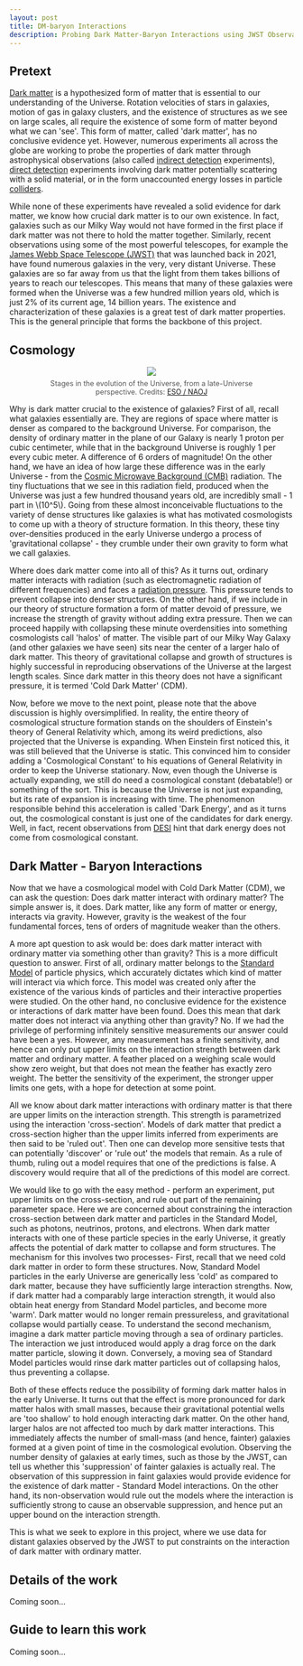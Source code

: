 ```yaml
---
layout: post
title: DM-baryon Interactions
description: Probing Dark Matter-Baryon Interactions using JWST Observations of Early Galaxies
---
```


<head>
  <link rel="stylesheet" href="https://cdn.jsdelivr.net/npm/katex@0.10.2/dist/katex.min.css" integrity="sha384-yFRtMMDnQtDRO8rLpMIKrtPCD5jdktao2TV19YiZYWMDkUR5GQZR/NOVTdquEx1j" crossorigin="anonymous">
<script defer src="https://cdn.jsdelivr.net/npm/katex@0.10.2/dist/katex.min.js" integrity="sha384-9Nhn55MVVN0/4OFx7EE5kpFBPsEMZxKTCnA+4fqDmg12eCTqGi6+BB2LjY8brQxJ" crossorigin="anonymous"></script>
<script defer src="https://cdn.jsdelivr.net/npm/katex@0.10.2/dist/contrib/auto-render.min.js" integrity="sha384-kWPLUVMOks5AQFrykwIup5lo0m3iMkkHrD0uJ4H5cjeGihAutqP0yW0J6dpFiVkI" crossorigin="anonymous" onload="renderMathInElement(document.body);"></script>

</head>

## Pretext

[Dark matter](https://en.wikipedia.org/wiki/Dark_matter) is a hypothesized form of matter that is essential to our understanding of the Universe. Rotation velocities of stars in galaxies, motion of gas in galaxy clusters, and the existence of structures as we see on large scales, all require the existence of some form of matter beyond what we can 'see'. This form of matter, called 'dark matter', has no conclusive evidence yet. However, numerous experiments all across the globe are working to probe the properties of dark matter through astrophysical observations (also called [indirect detection](https://en.wikipedia.org/wiki/Indirect_detection_of_dark_matter) experiments), [direct detection](https://en.wikipedia.org/wiki/Direct_detection_of_dark_matter) experiments involving dark matter potentially scattering with a solid material, or in the form unaccounted energy losses in particle [colliders](https://en.wikipedia.org/wiki/Dark_matter#Collider_searches_for_dark_matter). 

While none of these experiments have revealed a solid evidence for dark matter, we know how crucial dark matter is to our own existence. In fact, galaxies such as our Milky Way would not have formed in the first place if dark matter was not there to hold the matter together. Similarly, recent observations using some of the most powerful telescopes, for example the [James Webb Space Telescope (JWST)](https://science.nasa.gov/mission/webb/) that was launched back in 2021, have found numerous galaxies in the very, very distant Universe. These galaxies are so far away from us that the light from them takes billions of years to reach our telescopes. This means that many of these galaxies were formed when the Universe was a few hundred million years old, which is just 2% of its current age, 14 billion years. The existence and characterization of these galaxies is a great test of dark matter properties. This is the general principle that forms the backbone of this project.

## Cosmology

<figure style="text-align: center;">
  <img src="https://cdn.eso.org/images/screen/eso1620a.jpg" style="max-width: 100%; height: auto;">
  <figcaption style="font-size: 0.9em; color: #555; margin-top: 0.5em;">
    Stages in the evolution of the Universe, from a late-Universe perspective. Credits: <a href="https://www.eso.org/public/images/eso1620a/">ESO / NAOJ</a>
  </figcaption>
</figure>

Why is dark matter crucial to the existence of galaxies? First of all, recall what galaxies essentially are. They are regions of space where matter is denser as compared to the background Universe. For comparison, the density of ordinary matter in the plane of our Galaxy is nearly 1 proton per cubic centimeter, while that in the background Universe is roughly 1 per every cubic meter. A difference of 6 orders of magnitude! On the other hand, we have an idea of how large these difference was in the early Universe - from the [Cosmic Microwave Background (CMB)](https://en.wikipedia.org/wiki/Cosmic_microwave_background) radiation. The tiny fluctuations that we see in this radiation field, produced when the Universe was just a few hundred thousand years old, are incredibly small - 1 part in \\(10^5\\). Going from these almost inconceivable fluctuations to the variety of dense structures like galaxies is what has motivated cosmologists to come up with a theory of structure formation. In this theory, these tiny over-densities produced in the early Universe undergo a process of 'gravitational collapse' - they crumble under their own gravity to form what we call galaxies.

Where does dark matter come into all of this? As it turns out, ordinary matter interacts with radiation (such as electromagnetic radiation of different frequencies) and faces a [radiation pressure](https://en.wikipedia.org/wiki/Radiation_pressure). This pressure tends to prevent collapse into denser structures. On the other hand, if we include in our theory of structure formation a form of matter devoid of pressure, we increase the strength of gravity without adding extra pressure. Then we can proceed happily with collapsing these minute overdensities into something cosmologists call 'halos' of matter. The visible part of our Milky Way Galaxy (and other galaxies we have seen) sits near the center of a larger halo of dark matter. This theory of gravitational collapse and growth of structures is highly successful in reproducing observations of the Universe at the largest length scales. Since dark matter in this theory does not have a significant pressure, it is termed 'Cold Dark Matter' (CDM).

Now, before we move to the next point, please note that the above discussion is highly oversimplified. In reality, the entire theory of cosmological structure formation stands on the shoulders of Einstein's theory of General Relativity which, among its weird predictions, also projected that the Universe is expanding. When Einstein first noticed this, it was still believed that the Universe is static. This convinced him to consider adding a 'Cosmological Constant' to his equations of General Relativity in order to keep the Universe stationary. Now, even though the Universe is actually expanding, we still do need a cosmological constant (debatable!) or something of the sort. This is because the Universe is not just expanding, but its rate of expansion is increasing with time. The phenomenon responsible behind this acceleration is called 'Dark Energy', and as it turns out, the cosmological constant is just one of the candidates for dark energy. Well, in fact, recent observations from [DESI](https://newscenter.lbl.gov/2025/03/19/new-desi-results-strengthen-hints-that-dark-energy-may-evolve/) hint that dark energy does not come from cosmological constant.

## Dark Matter - Baryon Interactions

Now that we have a cosmological model with Cold Dark Matter (CDM), we can ask the question: Does dark matter interact with ordinary matter? The simple answer is, it does. Dark matter, like any form of matter or energy, interacts via gravity. However, gravity is the weakest of the four fundamental forces, tens of orders of magnitude weaker than the others. 

A more apt question to ask would be: does dark matter interact with ordinary matter via something other than gravity? This is a more difficult question to answer. First of all, ordinary matter belongs to the [Standard Model](https://home.cern/science/physics/standard-model) of particle physics, which accurately dictates which kind of matter will interact via which force. This model was created only after the existence of the various kinds of particles and their interactive properties were studied. On the other hand, no conclusive evidence for the existence or interactions of dark matter have been found. Does this mean that dark matter does not interact via anything other than gravity? No. If we had the privilege of performing infinitely sensitive measurements our answer could have been a yes. However, any measurement has a finite sensitivity, and hence can only put upper limits on the interaction strength between dark matter and ordinary matter. A feather placed on a weighing scale would show zero weight, but that does not mean the feather has exactly zero weight. The better the sensitivity of the experiment, the stronger upper limits one gets, with a hope for detection at some point.

All we know about dark matter interactions with ordinary matter is that there are upper limits on the interaction strength. This strength is parametrized using the interaction 'cross-section'. Models of dark matter that predict a cross-section higher than the upper limits inferred from experiments are then said to be 'ruled out'. Then one can develop more sensitive tests that can potentially 'discover' or 'rule out' the models that remain. As a rule of thumb, ruling out a model requires that one of the predictions is false. A discovery would require that all of the predictions of this model are correct.

We would like to go with the easy method - perform an experiment, put upper limits on the cross-section, and rule out part of the remaining parameter space. Here we are concerned about constraining the interaction cross-section between dark matter and particles in the Standard Model, such as photons, neutrinos, protons, and electrons. When dark matter interacts with one of these particle species in the early Universe, it greatly affects the potential of dark matter to collapse and form structures. The mechanism for this involves two processes- First, recall that we need cold dark matter in order to form these structures. Now, Standard Model particles in the early Universe are generically less 'cold' as compared to dark matter, because they have sufficiently large interaction strengths. Now, if dark matter had a comparably large interaction strength, it would also obtain heat energy from Standard Model particles, and become more 'warm'. Dark matter would no longer remain pressureless, and gravitational collapse would partially cease. To understand the second mechanism, imagine a dark matter particle moving through a sea of ordinary particles. The interaction we just introduced would apply a drag force on the dark matter particle, slowing it down. Conversely, a moving sea of Standard Model particles would rinse dark matter particles out of collapsing halos, thus preventing a collapse.

Both of these effects reduce the possibility of forming dark matter halos in the early Universe. It turns out that the effect is more pronounced for dark matter halos with small masses, because their gravitational potential wells are 'too shallow' to hold enough interacting dark matter. On the other hand, larger halos are not affected too much by dark matter interactions. This immediately affects the number of small-mass (and hence, fainter) galaxies formed at a given point of time in the cosmological evolution. Observing the number density of galaxies at early times, such as those by the JWST, can tell us whether this 'suppression' of fainter galaxies is actually real. The observation of this suppression in faint galaxies would provide evidence for the existence of dark matter - Standard Model interactions. On the other hand, its non-observation would rule out the models where the interaction is sufficiently strong to cause an observable suppression, and hence put an upper bound on the interaction strength.

This is what we seek to explore in this project, where we use data for distant galaxies observed by the JWST to put constraints on the interaction of dark matter with ordinary matter.

## Details of the work
Coming soon...

## Guide to learn this work
Coming soon...
